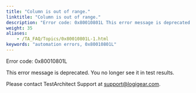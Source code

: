 ```yaml
--- 
title: "Column is out of range."
linktitle: "Column is out of range."
description: "Error code: 0x80010801L This error message is deprecated. You no longer see it in test results. Please contact TestArchitect Support at support@logigear.com ."
weight: 35
aliases: 
    - /TA_FAQ/Topics/0x80010801L-1.html
keywords: "automation errors, 0x80010801L"
---
```


Error code: 0x80010801L

This error message is deprecated. You no longer see it in test results.

Please contact TestArchitect Support at [support@logigear.com](mailto:support@logigear.com).




